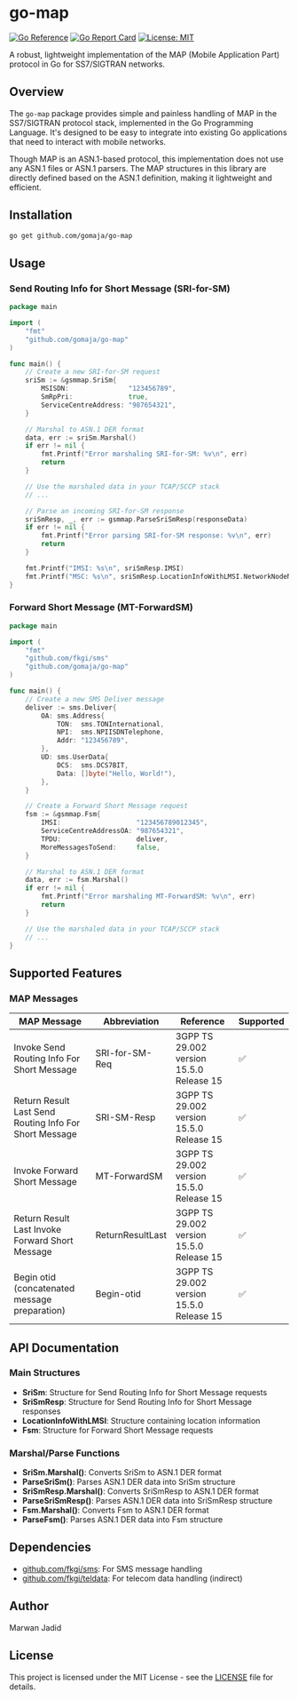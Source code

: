 # go-map

[![Go Reference](https://pkg.go.dev/badge/github.com/gomaja/go-map.svg)](https://pkg.go.dev/github.com/gomaja/go-map)
[![Go Report Card](https://goreportcard.com/badge/github.com/gomaja/go-map)](https://goreportcard.com/report/github.com/gomaja/go-map)
[![License: MIT](https://img.shields.io/badge/License-MIT-yellow.svg)](https://opensource.org/licenses/MIT)

A robust, lightweight implementation of the MAP (Mobile Application Part) protocol in Go for SS7/SIGTRAN networks.

## Overview

The `go-map` package provides simple and painless handling of MAP in the SS7/SIGTRAN protocol stack, implemented in the Go Programming Language. It's designed to be easy to integrate into existing Go applications that need to interact with mobile networks.

Though MAP is an ASN.1-based protocol, this implementation does not use any ASN.1 files or ASN.1 parsers. The MAP structures in this library are directly defined based on the ASN.1 definition, making it lightweight and efficient.

## Installation

```bash
go get github.com/gomaja/go-map
```

## Usage

### Send Routing Info for Short Message (SRI-for-SM)

```go
package main

import (
    "fmt"
    "github.com/gomaja/go-map"
)

func main() {
    // Create a new SRI-for-SM request
    sriSm := &gsmmap.SriSm{
        MSISDN:               "123456789",
        SmRpPri:              true,
        ServiceCentreAddress: "987654321",
    }

    // Marshal to ASN.1 DER format
    data, err := sriSm.Marshal()
    if err != nil {
        fmt.Printf("Error marshaling SRI-for-SM: %v\n", err)
        return
    }

    // Use the marshaled data in your TCAP/SCCP stack
    // ...

    // Parse an incoming SRI-for-SM response
    sriSmResp, _, err := gsmmap.ParseSriSmResp(responseData)
    if err != nil {
        fmt.Printf("Error parsing SRI-for-SM response: %v\n", err)
        return
    }

    fmt.Printf("IMSI: %s\n", sriSmResp.IMSI)
    fmt.Printf("MSC: %s\n", sriSmResp.LocationInfoWithLMSI.NetworkNodeNumber)
}
```

### Forward Short Message (MT-ForwardSM)

```go
package main

import (
    "fmt"
    "github.com/fkgi/sms"
    "github.com/gomaja/go-map"
)

func main() {
    // Create a new SMS Deliver message
    deliver := sms.Deliver{
        OA: sms.Address{
            TON:  sms.TONInternational,
            NPI:  sms.NPIISDNTelephone,
            Addr: "123456789",
        },
        UD: sms.UserData{
            DCS:  sms.DCS7BIT,
            Data: []byte("Hello, World!"),
        },
    }

    // Create a Forward Short Message request
    fsm := &gsmmap.Fsm{
        IMSI:                   "123456789012345",
        ServiceCentreAddressOA: "987654321",
        TPDU:                   deliver,
        MoreMessagesToSend:     false,
    }

    // Marshal to ASN.1 DER format
    data, err := fsm.Marshal()
    if err != nil {
        fmt.Printf("Error marshaling MT-ForwardSM: %v\n", err)
        return
    }

    // Use the marshaled data in your TCAP/SCCP stack
    // ...
}
```

## Supported Features

### MAP Messages

| MAP Message                                           | Abbreviation     | Reference                                | Supported |
|-------------------------------------------------------|------------------|------------------------------------------|-----------|
| Invoke Send Routing Info For Short Message             | SRI-for-SM-Req   | 3GPP TS 29.002 version 15.5.0 Release 15 | ✅        |
| Return Result Last Send Routing Info For Short Message | SRI-SM-Resp      | 3GPP TS 29.002 version 15.5.0 Release 15 | ✅        |
| Invoke Forward Short Message                           | MT-ForwardSM     | 3GPP TS 29.002 version 15.5.0 Release 15 | ✅        |
| Return Result Last Invoke Forward Short Message        | ReturnResultLast | 3GPP TS 29.002 version 15.5.0 Release 15 | ✅        |
| Begin otid (concatenated message preparation)          | Begin-otid       | 3GPP TS 29.002 version 15.5.0 Release 15 | ✅        |

## API Documentation

### Main Structures

- **SriSm**: Structure for Send Routing Info for Short Message requests
- **SriSmResp**: Structure for Send Routing Info for Short Message responses
- **LocationInfoWithLMSI**: Structure containing location information
- **Fsm**: Structure for Forward Short Message requests

### Marshal/Parse Functions

- **SriSm.Marshal()**: Converts SriSm to ASN.1 DER format
- **ParseSriSm()**: Parses ASN.1 DER data into SriSm structure
- **SriSmResp.Marshal()**: Converts SriSmResp to ASN.1 DER format
- **ParseSriSmResp()**: Parses ASN.1 DER data into SriSmResp structure
- **Fsm.Marshal()**: Converts Fsm to ASN.1 DER format
- **ParseFsm()**: Parses ASN.1 DER data into Fsm structure

## Dependencies

- [github.com/fkgi/sms](https://github.com/fkgi/sms): For SMS message handling
- [github.com/fkgi/teldata](https://github.com/fkgi/teldata): For telecom data handling (indirect)

## Author

Marwan Jadid

## License

This project is licensed under the MIT License - see the [LICENSE](https://github.com/gomaja/go-map/blob/main/LICENSE) file for details.
